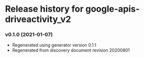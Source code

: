 # Release history for google-apis-driveactivity_v2

### v0.1.0 (2021-01-07)

* Regenerated using generator version 0.1.1
* Regenerated from discovery document revision 20200801

